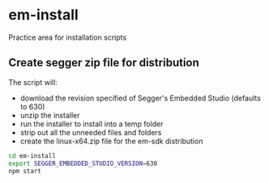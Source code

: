 # em-install
Practice area for installation scripts

## Create segger zip file for distribution

The script will:
- download the revision specified of Segger's Embedded Studio (defaults to 630)
- unzip the installer
- run the installer to install into a temp folder
- strip out all the unneeded files and folders
- create the linux-x64.zip file for the em-sdk distribution

```bash
cd em-install
export SEGGER_EMBEDDED_STUDIO_VERSION=630
npm start
```
